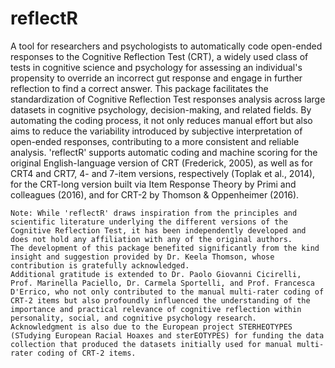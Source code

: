 # reflectR
A tool for researchers and psychologists to automatically code open-ended responses to the Cognitive Reflection Test (CRT), a widely used class of tests in cognitive science and psychology for assessing an individual's propensity to override an incorrect gut response and engage in further reflection to find a correct answer. This package facilitates the standardization of Cognitive Reflection Test responses analysis across large datasets in cognitive psychology, decision-making, and related fields. By automating the coding process, it not only reduces manual effort but also aims to reduce the variability introduced by subjective interpretation of open-ended responses, contributing to a more consistent and reliable analysis. 'reflectR' supports automatic coding and machine scoring for the original English-language version of CRT (Frederick, 2005), as well as for CRT4 and CRT7, 4- and 7-item versions, respectively (Toplak et al., 2014), for the CRT-long version built via Item Response Theory by Primi and colleagues (2016), and for CRT-2 by Thomson & Oppenheimer (2016).

    Note: While 'reflectR' draws inspiration from the principles and scientific literature underlying the different versions of the Cognitive Reflection Test, it has been independently developed and does not hold any affiliation with any of the original authors.
    The development of this package benefited significantly from the kind insight and suggestion provided by Dr. Keela Thomson, whose contribution is gratefully acknowledged.
    Additional gratitude is extended to Dr. Paolo Giovanni Cicirelli, Prof. Marinella Paciello, Dr. Carmela Sportelli, and Prof. Francesca D'Errico, who not only contributed to the manual multi-rater coding of CRT-2 items but also profoundly influenced the understanding of the importance and practical relevance of cognitive reflection within personality, social, and cognitive psychology research. 
    Acknowledgment is also due to the European project STERHEOTYPES (STudying European Racial Hoaxes and sterEOTYPES) for funding the data collection that produced the datasets initially used for manual multi-rater coding of CRT-2 items.
